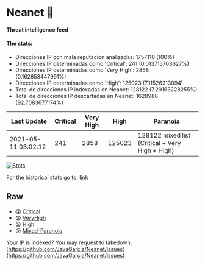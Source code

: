 # Neanet :hocho:
#### Threat intelligence feed
#### The stats:

- Direcciones IP con mala reputacion analizadas: 1757110 (100%)
- Direcciones IP determinadas como 'Critical':  241 (0.013715703627%)
- Direcciones IP determinadas como 'Very High':  2858 (0.162653447991%)
- Direcciones IP determinadas como 'High':  125023 (7.11526313094)
- Total de direcciones IP indexadas en Neanet:  128122 (7.29163228255%)
- Total de direcciones IP descartadas en Neanet:  1628988 (92.7083677174%)

| Last Update | Critical | Very High | High | Paranoia |
| --- | --- | --- | --- | --- |
| 2021-05-11 03:02:12 | 241 | 2858 | 125023 | 128122 mixed list (Critical + Very High + High)|

![Stats](https://docs.google.com/spreadsheets/d/e/2PACX-1vSnaNMIXVabIpDJjufMlzH7poXnshF3mgd8Is1g9ytUEzVsP5my4Trn8f-xkoLLQ38xpL3HtmUexLo6/pubchart?oid=501124687&format=image)

For the historical stats go to: [link](/stats.csv)
## Raw
- :scream: [Critical](https://raw.githubusercontent.com/JavaGarcia/Neanet/master/blacklists/neanet_critical.txt)
- :fearful: [VeryHigh](https://raw.githubusercontent.com/JavaGarcia/Neanet/master/blacklists/neanet_veryHigh.txtt)
- :frowning: [High](https://raw.githubusercontent.com/JavaGarcia/Neanet/master/blacklists/neanet_high.txt)
- :dizzy_face: [Mixed-Paranoia](https://raw.githubusercontent.com/JavaGarcia/Neanet/master/blacklists/neanet_all.txt)


Your IP is indexed? You may request to takedown. [https://github.com/JavaGarcia/Neanet/issues](https://github.com/JavaGarcia/Neanet/issues)







































































































































































































































































































































































































































































































































































































































































































































































































































































































































































































































































































































































































































































































































































































































































































































































































































































































































































































































































































































































































































































































































































































































































































































































































































































































































































































































































































































































































































































































































































































































































































































































































































































































































































































































































































































































































































































































































































































































































































































































































































































































































































































































































































































































































































































































































































































































































































































































































































































































































































































































































































































































































































































































































































































































































































































































































































































































































































































































































































































































































































































































































































































































































































































































































































































